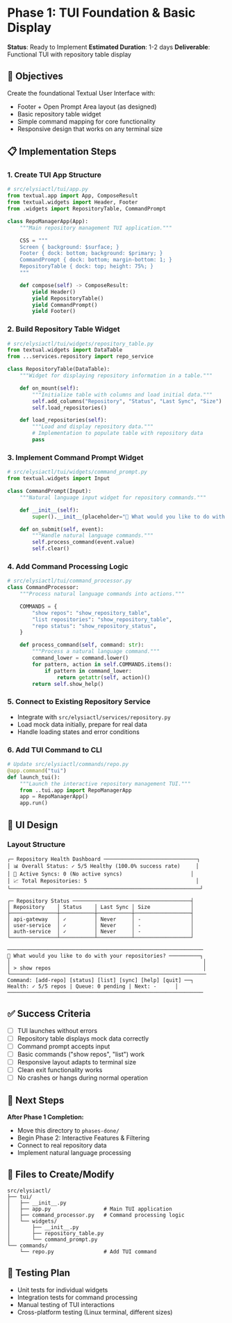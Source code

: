 # Phase 1: TUI Foundation & Basic Display
**Status**: Ready to Implement
**Estimated Duration**: 1-2 days
**Deliverable**: Functional TUI with repository table display

## 🎯 Objectives

Create the foundational Textual User Interface with:
- Footer + Open Prompt Area layout (as designed)
- Basic repository table widget
- Simple command mapping for core functionality
- Responsive design that works on any terminal size

## 📋 Implementation Steps

### 1. Create TUI App Structure
```python
# src/elysiactl/tui/app.py
from textual.app import App, ComposeResult
from textual.widgets import Header, Footer
from .widgets import RepositoryTable, CommandPrompt

class RepoManagerApp(App):
    """Main repository management TUI application."""

    CSS = """
    Screen { background: $surface; }
    Footer { dock: bottom; background: $primary; }
    CommandPrompt { dock: bottom; margin-bottom: 1; }
    RepositoryTable { dock: top; height: 75%; }
    """

    def compose(self) -> ComposeResult:
        yield Header()
        yield RepositoryTable()
        yield CommandPrompt()
        yield Footer()
```

### 2. Build Repository Table Widget
```python
# src/elysiactl/tui/widgets/repository_table.py
from textual.widgets import DataTable
from ...services.repository import repo_service

class RepositoryTable(DataTable):
    """Widget for displaying repository information in a table."""

    def on_mount(self):
        """Initialize table with columns and load initial data."""
        self.add_columns("Repository", "Status", "Last Sync", "Size")
        self.load_repositories()

    def load_repositories(self):
        """Load and display repository data."""
        # Implementation to populate table with repository data
        pass
```

### 3. Implement Command Prompt Widget
```python
# src/elysiactl/tui/widgets/command_prompt.py
from textual.widgets import Input

class CommandPrompt(Input):
    """Natural language input widget for repository commands."""

    def __init__(self):
        super().__init__(placeholder="💬 What would you like to do with repositories?")

    def on_submit(self, event):
        """Handle natural language commands."""
        self.process_command(event.value)
        self.clear()
```

### 4. Add Command Processing Logic
```python
# src/elysiactl/tui/command_processor.py
class CommandProcessor:
    """Process natural language commands into actions."""

    COMMANDS = {
        "show repos": "show_repository_table",
        "list repositories": "show_repository_table",
        "repo status": "show_repository_status",
    }

    def process_command(self, command: str):
        """Process a natural language command."""
        command_lower = command.lower()
        for pattern, action in self.COMMANDS.items():
            if pattern in command_lower:
                return getattr(self, action)()
        return self.show_help()
```

### 5. Connect to Existing Repository Service
- Integrate with `src/elysiactl/services/repository.py`
- Load mock data initially, prepare for real data
- Handle loading states and error conditions

### 6. Add TUI Command to CLI
```python
# Update src/elysiactl/commands/repo.py
@app.command("tui")
def launch_tui():
    """Launch the interactive repository management TUI."""
    from ..tui.app import RepoManagerApp
    app = RepoManagerApp()
    app.run()
```

## 🎨 UI Design

### Layout Structure
```
┌─ Repository Health Dashboard ──────────────────────────────┐
│ 📊 Overall Status: ✓ 5/5 Healthy (100.0% success rate)     │
│ 🔄 Active Syncs: 0 (No active syncs)                      │
│ 📈 Total Repositories: 5                                   │
└─────────────────────────────────────────────────────────────┘

┌─ Repository Status ──────────────────────────────────────┤
│ Repository    │ Status    │ Last Sync │ Size             │
├───────────────┼───────────┼───────────┼──────────────────┤
│ api-gateway   │ ✓         │ Never     │ -                │
│ user-service  │ ✓         │ Never     │ -                │
│ auth-service  │ ✓         │ Never     │ -                │
└───────────────┴───────────┴───────────┴──────────────────┘

───────────────────────────────────────────────────────────────
💬 What would you like to do with your repositories? ──────────┐
│                                                              │
│ > show repos                                                 │
└───────────────────────────────────────────────────────────────
Command: [add-repo] [status] [list] [sync] [help] [quit] ──┐
Health: ✓ 5/5 repos | Queue: 0 pending | Next: -      │
───────────────────────────────────────────────────────────────
```

## ✅ Success Criteria

- [ ] TUI launches without errors
- [ ] Repository table displays mock data correctly
- [ ] Command prompt accepts input
- [ ] Basic commands ("show repos", "list") work
- [ ] Responsive layout adapts to terminal size
- [ ] Clean exit functionality works
- [ ] No crashes or hangs during normal operation

## 🔄 Next Steps

**After Phase 1 Completion:**
- Move this directory to `phases-done/`
- Begin Phase 2: Interactive Features & Filtering
- Connect to real repository data
- Implement natural language processing

## 📁 Files to Create/Modify

```
src/elysiactl/
├── tui/
│   ├── __init__.py
│   ├── app.py                 # Main TUI application
│   ├── command_processor.py   # Command processing logic
│   └── widgets/
│       ├── __init__.py
│       ├── repository_table.py
│       └── command_prompt.py
└── commands/
    └── repo.py                # Add TUI command
```

## 🧪 Testing Plan

- Unit tests for individual widgets
- Integration tests for command processing
- Manual testing of TUI interactions
- Cross-platform testing (Linux terminal, different sizes)